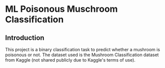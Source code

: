 # ML Poisonous Muschroom Classification

## Introduction

This project is a binary classification task to predict whether a mushroom is poisonous or not. The dataset used is the Mushroom Classification dataset from Kaggle (not shared publicly due to Kaggle's terms of use).

